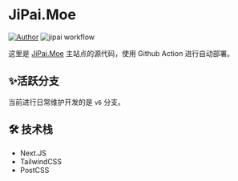 # JiPai.Moe
[![Author](https://img.shields.io/badge/Author-JiPai-informational.svg?style=flat)]((https://jipai.moe))
![jipai workflow](https://github.com/PaiJi/JiPai-Moe/actions/workflows/deploy.yml/badge.svg?branch=deploy)

这里是 [JiPai.Moe](https://jipai.moe) 主站点的源代码，使用 Github Action 进行自动部署。

## ✨活跃分支
当前进行日常维护开发的是 `v6` 分支。

## 🛠 技术栈
 * Next.JS
 * TailwindCSS
 * PostCSS